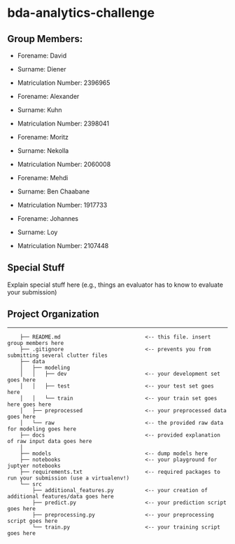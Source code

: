 # bda-analytics-challenge

## Group Members: 
- Forename: David
- Surname: Diener
- Matriculation Number: 2396965

- Forename: Alexander
- Surname: Kuhn
- Matriculation Number: 2398041

- Forename: Moritz
- Surname: Nekolla
- Matriculation Number: 2060008

- Forename: Mehdi
- Surname: Ben Chaabane
- Matriculation Number: 1917733

- Forename: Johannes
- Surname: Loy
- Matriculation Number: 2107448

## Special Stuff
Explain special stuff here (e.g., things an evaluator has to know to evaluate your submission)


## Project Organization
------------
```
	├── README.md 							<-- this file. insert group members here
	├── .gitignore 						    <-- prevents you from submitting several clutter files
	├── data
	│   ├── modeling
	│   │   ├── dev 						<-- your development set goes here
	│   │   ├── test 						<-- your test set goes here
	│   │   └── train 						<-- your train set goes here goes here
	│   ├── preprocessed 					<-- your preprocessed data goes here
	│   └── raw								<-- the provided raw data for modeling goes here
	├── docs								<-- provided explanation of raw input data goes here
	│
	├── models								<-- dump models here
	├── notebooks							<-- your playground for juptyer notebooks
	├── requirements.txt 					<-- required packages to run your submission (use a virtualenv!)
	└── src
	    ├── additional_features.py 			<-- your creation of additional features/data goes here
	    ├── predict.py 						<-- your prediction script goes here
	    ├── preprocessing.py 				<-- your preprocessing script goes here
	    └── train.py 						<-- your training script goes here
	
```
